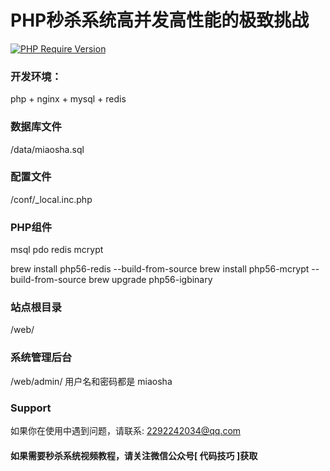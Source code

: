 # PHP秒杀系统高并发高性能的极致挑战
[![PHP Require Version](https://img.shields.io/badge/php-%3E%3D5.6-8892BF.svg)](https://secure.php.net/)


### 开发环境：
php + nginx + mysql + redis

### 数据库文件
/data/miaosha.sql

### 配置文件
/conf/_local.inc.php

### PHP组件
msql
pdo
redis
mcrypt

brew install php56-redis --build-from-source
brew install php56-mcrypt --build-from-source
brew upgrade php56-igbinary


### 站点根目录
/web/

### 系统管理后台
/web/admin/
用户名和密码都是 miaosha

### Support

如果你在使用中遇到问题，请联系: [2292242034@qq.com](mailto:2292242034@qq.com)

#### 如果需要秒杀系统视频教程，请关注微信公众号[ 代码技巧 ]获取

